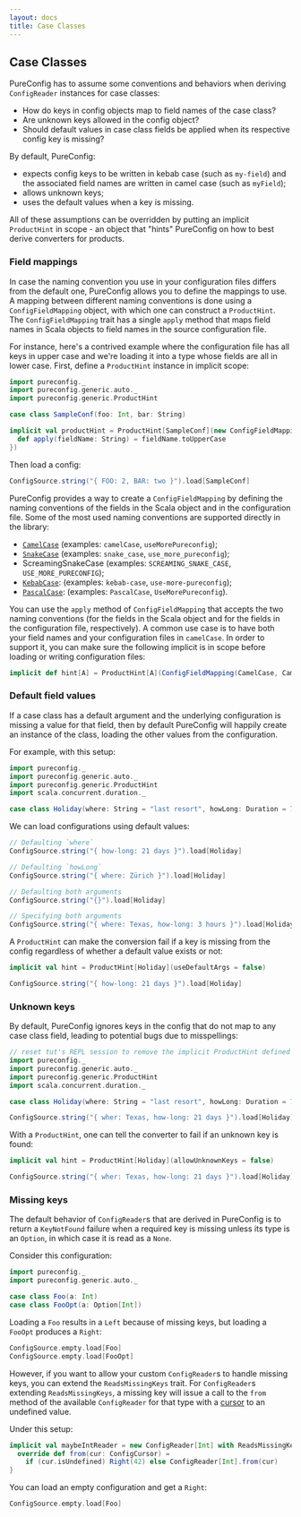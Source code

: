 ```yaml
---
layout: docs
title: Case Classes
---
```


## Case Classes

PureConfig has to assume some conventions and behaviors when deriving
`ConfigReader` instances for case classes:

- How do keys in config objects map to field names of the case class?
- Are unknown keys allowed in the config object?
- Should default values in case class fields be applied when its respective
  config key is missing?

By default, PureConfig:

- expects config keys to be written in kebab case (such as `my-field`) and the
associated field names are written in camel case (such as `myField`);
- allows unknown keys;
- uses the default values when a key is missing.

All of these assumptions can be overridden by putting an implicit
`ProductHint` in scope - an object that "hints" PureConfig on how to best derive
converters for products.

### Field mappings

In case the naming convention you use in your configuration files differs from
the default one, PureConfig allows you to define the mappings to use. A mapping
between different naming conventions is done using a `ConfigFieldMapping`
object, with which one can construct a `ProductHint`. The `ConfigFieldMapping`
trait has a single `apply` method that maps field names in Scala objects to
field names in the source configuration file.

For instance, here's a contrived
example where the configuration file has all keys in upper case and we're
loading it into a type whose fields are all in lower case. First, define a `ProductHint`
instance in implicit scope:

```scala mdoc:silent
import pureconfig._
import pureconfig.generic.auto._
import pureconfig.generic.ProductHint

case class SampleConf(foo: Int, bar: String)

implicit val productHint = ProductHint[SampleConf](new ConfigFieldMapping {
  def apply(fieldName: String) = fieldName.toUpperCase
})
```

Then load a config:
```scala mdoc
ConfigSource.string("{ FOO: 2, BAR: two }").load[SampleConf]
```

PureConfig provides a way to create a `ConfigFieldMapping` by defining the
naming conventions of the fields in the Scala object and in the configuration
file. Some of the most used naming conventions are supported directly in the
library:

* [`CamelCase`](https://en.wikipedia.org/wiki/Camel_case) (examples: `camelCase`, `useMorePureconfig`);
* [`SnakeCase`](https://en.wikipedia.org/wiki/Snake_case) (examples: `snake_case`, `use_more_pureconfig`);
* ScreamingSnakeCase (examples: `SCREAMING_SNAKE_CASE`, `USE_MORE_PURECONFIG`);
* [`KebabCase`](http://wiki.c2.com/?KebabCase): (examples: `kebab-case`, `use-more-pureconfig`);
* [`PascalCase`](https://en.wikipedia.org/wiki/PascalCase): (examples: `PascalCase`, `UseMorePureconfig`).

You can use the `apply` method of `ConfigFieldMapping` that accepts the two
naming conventions (for the fields in the Scala object and for the fields in the
configuration file, respectively). A common use case is to have both your field
names and your configuration files in `camelCase`. In order to support it, you
can make sure the following implicit is in scope before loading or writing
configuration files:

```scala mdoc:silent
implicit def hint[A] = ProductHint[A](ConfigFieldMapping(CamelCase, CamelCase))
```

### Default field values

If a case class has a default argument and the underlying configuration is
missing a value for that field, then by default PureConfig will happily
create an instance of the class, loading the other values from the
configuration.

For example, with this setup:

```scala mdoc:reset:silent
import pureconfig._
import pureconfig.generic.auto._
import pureconfig.generic.ProductHint
import scala.concurrent.duration._

case class Holiday(where: String = "last resort", howLong: Duration = 7 days)
```

We can load configurations using default values:

```scala mdoc
// Defaulting `where`
ConfigSource.string("{ how-long: 21 days }").load[Holiday]

// Defaulting `howLong`
ConfigSource.string("{ where: Zürich }").load[Holiday]

// Defaulting both arguments
ConfigSource.string("{}").load[Holiday]

// Specifying both arguments
ConfigSource.string("{ where: Texas, how-long: 3 hours }").load[Holiday]
```

A `ProductHint` can make the conversion fail if a key is missing from the
config regardless of whether a default value exists or not:

```scala mdoc:silent
implicit val hint = ProductHint[Holiday](useDefaultArgs = false)
```

```scala mdoc
ConfigSource.string("{ how-long: 21 days }").load[Holiday]
```

### Unknown keys

By default, PureConfig ignores keys in the config that do not map to any
case class field, leading to potential bugs due to misspellings:

```scala mdoc:reset:invisible
// reset tut's REPL session to remove the implicit ProductHint defined above.
import pureconfig._
import pureconfig.generic.auto._
import pureconfig.generic.ProductHint
import scala.concurrent.duration._

case class Holiday(where: String = "last resort", howLong: Duration = 7 days)
```

```scala mdoc
ConfigSource.string("{ wher: Texas, how-long: 21 days }").load[Holiday]
```

With a `ProductHint`, one can tell the converter to fail if an unknown key is
found:

```scala mdoc
implicit val hint = ProductHint[Holiday](allowUnknownKeys = false)

ConfigSource.string("{ wher: Texas, how-long: 21 days }").load[Holiday]
```

### Missing keys

The default behavior of `ConfigReader`s that are derived in PureConfig is to return a `KeyNotFound` failure when a
required key is missing unless its type is an `Option`, in which case it is read as a `None`.

Consider this configuration:

```scala mdoc:reset:silent
import pureconfig._
import pureconfig.generic.auto._

case class Foo(a: Int)
case class FooOpt(a: Option[Int])
```

Loading a `Foo` results in a `Left` because of missing keys, but loading a `FooOpt` produces a `Right`:

```scala mdoc
ConfigSource.empty.load[Foo]
ConfigSource.empty.load[FooOpt]
```

However, if you want to allow your custom `ConfigReader`s to handle missing keys, you can extend the `ReadsMissingKeys`
trait. For `ConfigReader`s extending `ReadsMissingKeys`, a missing key will issue a call to the `from` method of the
available `ConfigReader` for that type with a [cursor](config-cursors.html) to an undefined value.

Under this setup:

```scala mdoc:silent
implicit val maybeIntReader = new ConfigReader[Int] with ReadsMissingKeys {
  override def from(cur: ConfigCursor) =
    if (cur.isUndefined) Right(42) else ConfigReader[Int].from(cur)
}
```

You can load an empty configuration and get a `Right`:

```scala mdoc
ConfigSource.empty.load[Foo]
```
